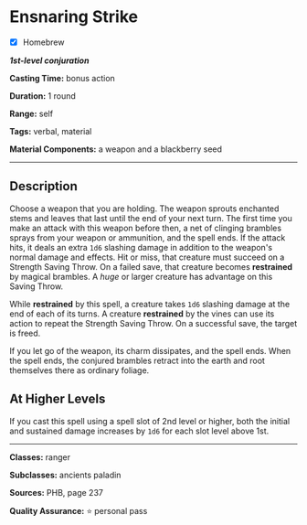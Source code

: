 # Ensnaring Strike

- [x] Homebrew

***1st-level conjuration***

**Casting Time:** bonus action

**Duration:** 1 round

**Range:** self

**Tags:** verbal, material

**Material Components:** a weapon and a blackberry seed

---

## Description
Choose a weapon that you are holding.
The weapon sprouts enchanted stems and leaves that last until the end of your next turn.
The first time you make an attack with this weapon before then, a net of clinging brambles sprays from your weapon or ammunition, and the spell ends.
If the attack hits, it deals an extra `1d6` slashing damage in addition to the weapon's normal damage and effects.
Hit or miss, that creature must succeed on a Strength Saving Throw.
On a failed save, that creature becomes **restrained** by magical brambles.
A *huge* or larger creature has advantage on this Saving Throw.

While **restrained** by this spell, a creature takes `1d6` slashing damage at the end of each of its turns.
A creature **restrained** by the vines can use its action to repeat the Strength Saving Throw.
On a successful save, the target is freed.

If you let go of the weapon, its charm dissipates, and the spell ends.
When the spell ends, the conjured brambles retract into the earth and root themselves there as ordinary foliage.

## At Higher Levels
If you cast this spell using a spell slot of 2nd level or higher, both the initial and sustained damage increases by `1d6` for each slot level above 1st.

---

**Classes:** ranger

**Subclasses:** ancients paladin

**Sources:** PHB, page 237

**Quality Assurance:** :star: personal pass

